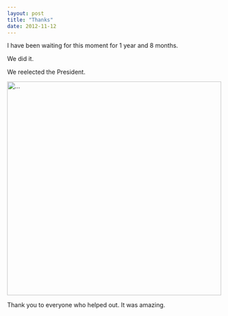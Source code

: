 ```yaml
--- 
layout: post
title: "Thanks"
date: 2012-11-12
--- 
```



I have been waiting for this moment for 1 year and 8 months.

We did it. 

We reelected the President. 

<a href="http://www.flickr.com/photos/natatwo/8172451244/" title="... by nata2, on Flickr"><img src="http://farm9.staticflickr.com/8481/8172451244_69b2f80765.jpg" width="500" height="500" alt="..."></a>

Thank you to everyone who helped out. It was amazing. 


